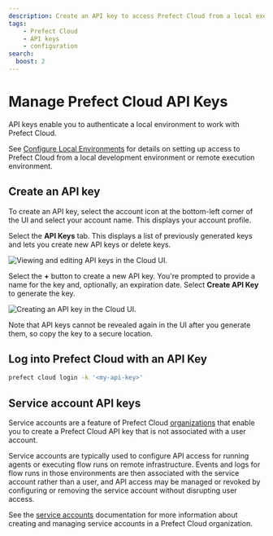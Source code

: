 ```yaml
---
description: Create an API key to access Prefect Cloud from a local execution environment.
tags:
    - Prefect Cloud
    - API keys
    - configuration
search:
  boost: 2
---
```


# Manage Prefect Cloud API Keys <span class="badge cloud"></span>

API keys enable you to authenticate a local environment to work with Prefect Cloud.

See [Configure Local Environments](/ui/cloud-local-environment/) for details on setting up access to Prefect Cloud from a local development environment or remote execution environment.

## Create an API key

To create an API key, select the account icon at the bottom-left corner of the UI and select your account name. This displays your account profile.

Select the **API Keys** tab. This displays a list of previously generated keys and lets you create new API keys or delete keys.

![Viewing and editing API keys in the Cloud UI.](/img/ui/cloud-api-keys.png)

Select the **+** button to create a new API key. You're prompted to provide a name for the key and, optionally, an expiration date. Select **Create API Key** to generate the key.

![Creating an API key in the Cloud UI.](/img/ui/cloud-new-api-key.png)

Note that API keys cannot be revealed again in the UI after you generate them, so copy the key to a secure location.

## Log into Prefect Cloud with an API Key

```bash
prefect cloud login -k '<my-api-key>'
```

## Service account API keys <span class="badge orgs"></span>

Service accounts are a feature of Prefect Cloud [organizations](/cloud/organizations/) that enable you to create a Prefect Cloud API key that is not associated with a user account.

Service accounts are typically used to configure API access for running agents or executing flow runs on remote infrastructure. Events and logs for flow runs in those environments are then associated with the service account rather than a user, and API access may be managed or revoked by configuring or removing the service account without disrupting user access.

See the [service accounts](../service-accounts/) documentation for more information about creating and managing service accounts in a Prefect Cloud organization.
